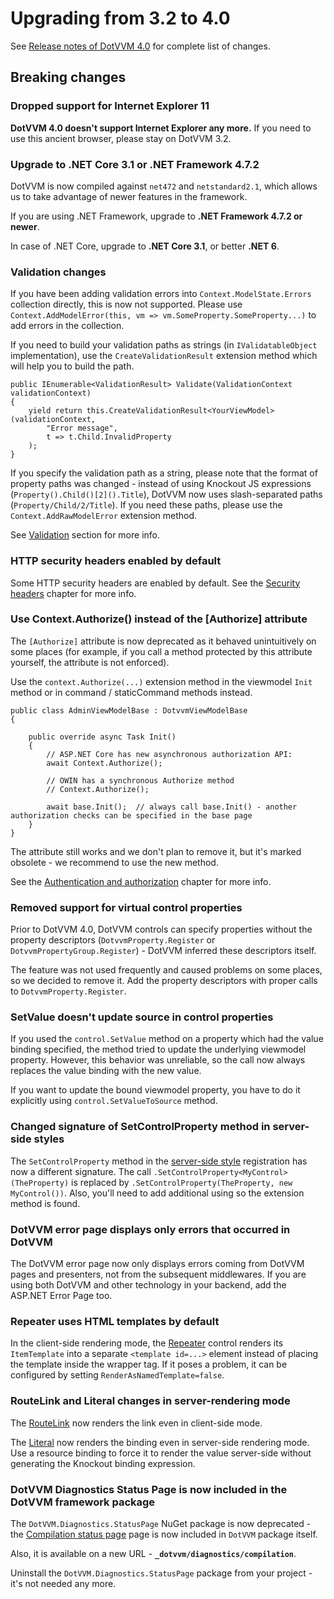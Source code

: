 # Upgrading from 3.2 to 4.0

See [Release notes of DotVVM 4.0](https://github.com/riganti/dotvvm/releases/tag/v4.0) for complete list of changes.

## Breaking changes

### Dropped support for Internet Explorer 11

**DotVVM 4.0 doesn't support Internet Explorer any more.** If you need to use this ancient browser, please stay on DotVVM 3.2.

### Upgrade to .NET Core 3.1 or .NET Framework 4.7.2

DotVVM is now compiled against `net472` and `netstandard2.1`, which allows us to take advantage of newer features in the framework. 

If you are using .NET Framework, upgrade to **.NET Framework 4.7.2 or newer**.

In case of .NET Core, upgrade to **.NET Core 3.1**, or better **.NET 6**. 

### Validation changes

If you have been adding validation errors into `Context.ModelState.Errors` collection directly, this is now not supported. Please use `Context.AddModelError(this, vm => vm.SomeProperty.SomeProperty...)` to add errors in the collection.

If you need to build your validation paths as strings (in `IValidatableObject` implementation), use the `CreateValidationResult` extension method which will help you to build the path.

```CSHARP
public IEnumerable<ValidationResult> Validate(ValidationContext validationContext)
{
    yield return this.CreateValidationResult<YourViewModel>(validationContext,
        "Error message", 
        t => t.Child.InvalidProperty
    );
}
```

If you specify the validation path as a string, please note that the format of property paths was changed - instead of using Knockout JS expressions (`Property().Child()[2]().Title`), DotVVM now uses slash-separated paths (`Property/Child/2/Title`). If you need these paths, please use the `Context.AddRawModelError` extension method.

See [Validation](~/pages/concepts/validation/overview) section for more info.

### HTTP security headers enabled by default

Some HTTP security headers are enabled by default. See the [Security headers](~/pages/concepts/security/security-headers) chapter for more info.

### Use Context.Authorize() instead of the [Authorize] attribute

The `[Authorize]` attribute is now deprecated as it behaved unintuitively on some places (for example, if you call a method protected by this attribute yourself, the attribute is not enforced).

Use the `context.Authorize(...)` extension method in the viewmodel `Init` method or in command / staticCommand methods instead. 

```CSHARP
public class AdminViewModelBase : DotvvmViewModelBase
{

    public override async Task Init() 
    {
        // ASP.NET Core has new asynchronous authorization API:
        await Context.Authorize();

        // OWIN has a synchronous Authorize method
        // Context.Authorize();

        await base.Init();  // always call base.Init() - another authorization checks can be specified in the base page 
    }
}
```

The attribute still works and we don't plan to remove it, but it's marked obsolete - we recommend to use the new method.

See the [Authentication and authorization](~/pages/concepts/security/authentication-and-authorization/overview) chapter for more info.

### Removed support for virtual control properties 

Prior to DotVVM 4.0, DotVVM controls can specify properties without the property descriptors (`DotvvmProperty.Register` or `DotvvmPropertyGroup.Register`) - DotVVM inferred these descriptors itself.

The feature was not used frequently and caused problems on some places, so we decided to remove it. Add the property descriptors with proper calls to `DotvvmProperty.Register`.

### SetValue doesn't update source in control properties

If you used the `control.SetValue` method on a property which had the value binding specified, the method tried to update the underlying viewmodel property. However, this behavior was unreliable, so the call now always replaces the value binding with the new value. 

If you want to update the bound viewmodel property, you have to do it explicitly using `control.SetValueToSource` method.

### Changed signature of SetControlProperty method in server-side styles

The `SetControlProperty` method in the [server-side style](~/pages/concepts/dothtml-markup/server-side-styles) registration has now a different signature. 
The call `.SetControlProperty<MyControl>(TheProperty)` is replaced by `.SetControlProperty(TheProperty, new MyControl())`. Also, you'll need to add additional using so the extension method is found.

### DotVVM error page displays only errors that occurred in DotVVM

The DotVVM error page now only displays errors coming from DotVVM pages and presenters, not from the subsequent middlewares. If you are using both DotVVM and other technology in your backend, add the ASP.NET Error Page too.

### Repeater uses HTML templates by default

In the client-side rendering mode, the [Repeater](~/controls/builtin/Repeater) control renders its `ItemTemplate` into a separate `<template id=...>` element instead of placing the template inside the wrapper tag. If it poses a problem, it can be configured by setting `RenderAsNamedTemplate=false`.

### RouteLink and Literal changes in server-rendering mode

The [RouteLink](~/controls/builtin/RouteLink) now renders the link even in client-side mode.

The [Literal](~/controls/builtin/Literal) now renders the binding even in server-side rendering mode. Use a resource binding to force it to render the value server-side without generating the Knockout binding expression.

### DotVVM Diagnostics Status Page is now included in the DotVVM framework package

The `DotVVM.Diagnostics.StatusPage` NuGet package is now deprecated - the [Compilation status page](compilation-status-page) page is now included in `DotVVM` package itself.

Also, it is available on a new URL - **`_dotvvm/diagnostics/compilation`**. 

Uninstall the `DotVVM.Diagnostics.StatusPage` package from your project - it's not needed any more.

